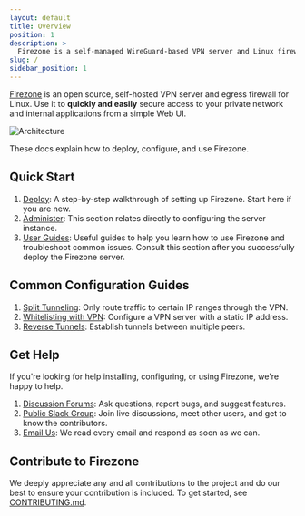 ```yaml
---
layout: default
title: Overview
position: 1
description: >
  Firezone is a self-managed WireGuard-based VPN server and Linux firewall designed for simplicity and security.
slug: /
sidebar_position: 1
---
```


[Firezone](https://firezone.dev) is an open source, self-hosted VPN server and
egress firewall for Linux. Use it to **quickly and easily** secure access to
your private network and internal applications from a simple Web UI.

![Architecture](https://user-images.githubusercontent.com/52545545/173246039-a1b37ef2-d885-4535-bca7-f5cd57da21a2.png)

These docs explain how to deploy, configure, and use Firezone.

## Quick Start

1. [Deploy](./deploy): A step-by-step walkthrough of
   setting up Firezone. Start here if you are new.
1. [Administer](./administer/): This section relates
   directly to configuring the server instance.
1. [User Guides](./user-guides): Useful guides to help you
   learn how to use Firezone and troubleshoot common issues. Consult this section
   after you successfully deploy the Firezone server.

## Common Configuration Guides

1. [Split Tunneling](./user-guides/split-tunnel):
Only route traffic to certain IP ranges through the VPN.
1. [Whitelisting with VPN](./user-guides/whitelist-vpn):
Configure a VPN server with a static IP address.
1. [Reverse Tunnels](./user-guides/reverse-tunnel):
Establish tunnels between multiple peers.

## Get Help

If you're looking for help installing, configuring, or using Firezone, we're
happy to help.

1. [Discussion Forums](https://discourse.firez.one/): Ask questions, report bugs,
   and suggest features.
1. [Public Slack Group](https://join.slack.com/t/firezone-users/shared_invite/zt-111043zus-j1lP_jP5ohv52FhAayzT6w):
   Join live discussions, meet other users, and get to know the contributors.
1. [Email Us](mailto:team@firezone.dev): We read every email and respond as soon
   as we can.

## Contribute to Firezone

We deeply appreciate any and all contributions to the project and do our best to
ensure your contribution is included. To get started, see
[CONTRIBUTING.md](https://github.com/firezone/firezone/blob/master/CONTRIBUTING.md).
